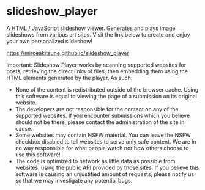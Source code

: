 # slideshow_player
A HTML / JavaScript slideshow viewer. Generates and plays image slideshows from various art sites. Visit the link below to create and enjoy your own personalized slideshow!

https://mirceakitsune.github.io/slideshow_player

Important: Slideshow Player works by scanning supported websites for posts, retrieving the direct links of files, then embedding them using the HTML elements generated by the player. As such:

- None of the content is redistributed outside of the browser cache. Using this software is equal to viewing the page of a submission on its original website.
- The developers are not responsible for the content on any of the supported websites. If you encounter submissions which you believe should not be there, please contact the administration of the site in cause.
- Some websites may contain NSFW material. You can leave the NSFW checkbox disabled to tell websites to serve only safe content. We are in no way responsible for what people watch nor how others choose to use this software!
- The code is optimized to network as little data as possible from websites, using the public API provided by those sites. If you believe this software is causing an unjustified amount of requests, please notify us so that we may investigate any potential bugs.
